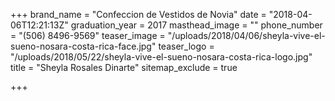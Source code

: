 +++
brand_name = "Confeccion de Vestidos de Novia"
date = "2018-04-06T12:21:13Z"
graduation_year = 2017
masthead_image = ""
phone_number = "(506) 8496-9569"
teaser_image = "/uploads/2018/04/06/sheyla-vive-el-sueno-nosara-costa-rica-face.jpg"
teaser_logo = "/uploads/2018/05/22/sheyla-vive-el-sueno-nosara-costa-rica-logo.jpg"
title = "Sheyla Rosales Dinarte"
sitemap_exclude = true

+++
